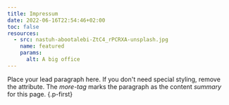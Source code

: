 ```yaml
---
title: Impressum
date: 2022-06-16T22:54:46+02:00
toc: false
resources:
  - src: nastuh-abootalebi-ZtC4_rPCRXA-unsplash.jpg
    name: featured
    params:
      alt: A big office
---
```


Place your lead paragraph here. If you don't need special styling, remove the attribute. The _more-tag_ marks the paragraph as the content _summary_ for this page.
{.p-first} <!--more-->
